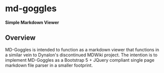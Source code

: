 # md-goggles
#### Simple Markdown Viewer
## Overview
MD-Goggles is intended to function as a markdown viewer that functions in a similar vein to Dynalon's discontinued MDWiki project. The intention is to implement MD-Goggles as a Bootstrap 5 + JQuery compliant single page markdown file parser in a smaller footprint.
